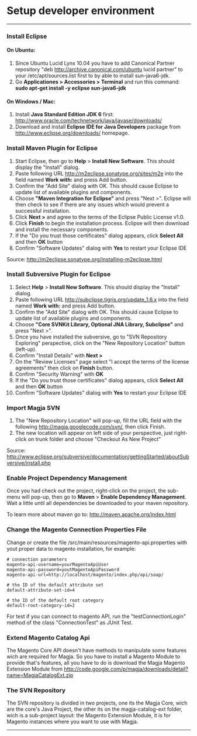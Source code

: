 # Setup developer environment #


---

### Install Eclipse ###
#### On Ubuntu: ####
  1. Since Ubuntu Lucid Lynx 10.04 you have to add Canonical Partner repository "deb http://archive.canonical.com/ubuntu lucid partner" to your /etc/apt/sources.list first to by able to install sun-java6-jdk.
  1. Go **Applicationes > Accessories > Terminal** and run this command: **sudo apt-get install -y eclipse sun-java6-jdk**

#### On Windows / Mac: ####
  1. Install **Java Standard Edition JDK 6** first: http://www.oracle.com/technetwork/java/javase/downloads/
  1. Download and install **Eclipse IDE for Java Developers** package from http://www.eclipse.org/downloads/ homepage.

### Install Maven Plugin for Eclipse ###
  1. Start Eclipse, then go to **Help** > **Install New Software**. This should display the "Install" dialog.
  1. Paste following URL http://m2eclipse.sonatype.org/sites/m2e into the field named **Work with:** and press Add button.
  1. Confirm the "Add Site" dialog with OK. This should cause Eclipse to update list of available plugins and components.
  1. Choose **"Maven Integration for Eclipse"** and press "Next >". Eclipse will then check to see if there are any issues which would prevent a successful installation.
  1. Click **Next >** and agree to the terms of the Eclipse Public License v1.0.
  1. Click **Finish** to begin the installation process. Eclipse will then download and install the necessary components.
  1. If the "Do you trust those certificates" dialog appears, click **Select All** and then **OK** button
  1. Confirm "Software Updates" dialog with **Yes** to restart your Eclipse IDE

Source: http://m2eclipse.sonatype.org/installing-m2eclipse.html

### Install Subversive Plugin for Eclipse ###
  1. Select **Help** > **Install New Software**. This should display the "Install" dialog.
  1. Paste following URL http://subclipse.tigris.org/update_1.6.x into the field named **Work with:** and press Add button.
  1. Confirm the "Add Site" dialog with OK. This should cause Eclipse to update list of available plugins and components.
  1. Choose **"Core SVNKit Library, Optional JNA Library, Subclipse"** and press "Next >".
  1. Once you have installed the subversive, go to "SVN Repository Exploring" perspective, click on the "New Repository Location" button (left-up).
  1. Confirm "Install Details" with **Next >**
  1. On the "Review Licenses" page select "I accept the terms of the license agreements" then click on **Finish** button.
  1. Confirm "Security Warning" with **OK**
  1. If the "Do you trust those certificates" dialog appears, click **Select All** and then **OK** button
  1. Confirm "Software Updates" dialog with **Yes** to restart your Eclipse IDE

### Import Magja SVN ###
  1. The "New Repository Location" will pop-up, fill the URL field with the following http://magja.googlecode.com/svn/, then click Finish.
  1. The new location will appear on left side of your perspective, just right-click on trunk folder and choose "Checkout As New Project"

Source: http://www.eclipse.org/subversive/documentation/gettingStarted/aboutSubversive/install.php

### Enable Project Dependency Management ###

Once you had check out the project, right-click on the project, the sub-menu will pop-up, then go to **Maven** > **Enable Dependency Management**. Wait a little until all dependencies be downloaded to your maven repository.

To learn more about maven go to: http://maven.apache.org/index.html

### Change the Magento Connection Properties File ###

Change or create the file /src/main/resources/magento-api.properties with yout proper data to magento installation, for example:

```
# connection parameters
magento-api-username=yourMagentoApiUser
magento-api-password=youtMagentoApiPassword
magento-api-url=http://localhost/magento/index.php/api/soap/

# the ID of the default attribute set
default-attribute-set-id=4

# the ID of the default root category
default-root-category-id=2
```


For test if you can connect to magento API, run the "testConnectionLogin" method of the class "ConnectionTest" as JUnit Test.

### Extend Magento Catalog Api ###

The Magento Core API doesn't have methods to manipulate some features wich are required for Magja. So you have to install a Magento Module to provide that's features, all you have to do is download the Magja Magento Extension Module from http://code.google.com/p/magja/downloads/detail?name=MagjaCatalogExt.zip

### The SVN Repository ###

The SVN repository is divided in two projects, one its the Magja Core, wich are the core's Java Project, the other its on the magja-catalog-ext folder, wich is a sub-project layout: the Magento Extension Module, it is for Magento instances where you want to use with Magja.


---
